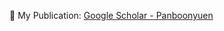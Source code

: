🚀 My Publication: [Google Scholar - Panboonyuen](https://scholar.google.co.th/citations?user=myy0qDgAAAAJ&hl=en)